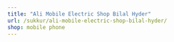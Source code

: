 ```yaml
---
title: "Ali Mobile Electric Shop Bilal Hyder"
url: /sukkur/ali-mobile-electric-shop-bilal-hyder/
shop: mobile phone
---
```

